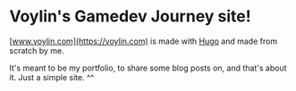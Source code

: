 # Voylin's Gamedev Journey site!

[www.voylin.com](https://voylin.com) is made with [Hugo](https://github.com/gohugoio/hugo) and made from scratch by me.

It's meant to be my portfolio, to share some blog posts on, and that's about it. Just a simple site. ^^

